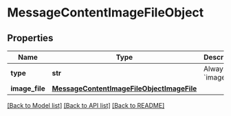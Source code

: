 # MessageContentImageFileObject

## Properties
Name | Type | Description | Notes
------------ | ------------- | ------------- | -------------
**type** | **str** | Always &#x60;image_file&#x60;. | 
**image_file** | [**MessageContentImageFileObjectImageFile**](MessageContentImageFileObjectImageFile.md) |  | 

[[Back to Model list]](../README.md#documentation-for-models) [[Back to API list]](../README.md#documentation-for-api-endpoints) [[Back to README]](../README.md)

